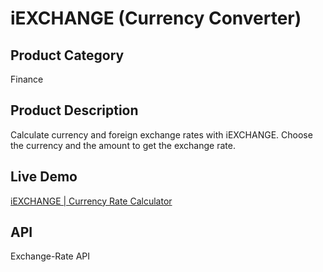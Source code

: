 # iEXCHANGE (Currency Converter) 
 
## Product Category 
Finance

## Product Description
Calculate currency and foreign exchange rates with iEXCHANGE. Choose the currency and the amount to get the exchange rate.

## Live Demo
[iEXCHANGE | Currency Rate Calculator](https://iexchange.netlify.app/)

## API
Exchange-Rate API



